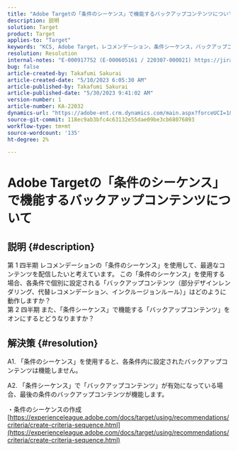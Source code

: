 ```yaml
---
title: "Adobe Targetの「条件のシーケンス」で機能するバックアップコンテンツについて"
description: 説明
solution: Target
product: Target
applies-to: "Target"
keywords: "KCS, Adobe Target，レコメンデーション，条件シーケンス，バックアップコンテンツ"
resolution: Resolution
internal-notes: "E-000917752 (E-000605161 / 220307-000021) https://jira.corp.adobe.com/browse/RECS-5221 https://jira.corp.adobe.com/browse/RECS-5395"
bug: false
article-created-by: Takafumi Sakurai
article-created-date: "5/10/2023 6:05:30 AM"
article-published-by: Takafumi Sakurai
article-published-date: "5/30/2023 9:41:02 AM"
version-number: 1
article-number: KA-22032
dynamics-url: "https://adobe-ent.crm.dynamics.com/main.aspx?forceUCI=1&pagetype=entityrecord&etn=knowledgearticle&id=336b11a9-f8ee-ed11-8849-6045bd006793"
source-git-commit: 118ec9ab3bfc4c63132e55dae09be3cb68076893
workflow-type: tm+mt
source-wordcount: '135'
ht-degree: 2%

---
```


# Adobe Targetの「条件のシーケンス」で機能するバックアップコンテンツについて

## 説明 {#description}

第 1 四半期 レコメンデーションの「条件のシーケンス」を使用して、最適なコンテンツを配信したいと考えています。 この「条件のシーケンス」を使用する場合、各条件で個別に設定される「バックアップコンテンツ（部分デザインレンダリング、代替レコメンデーション、インクルージョンルール）」はどのように動作しますか？
<br>第 2 四半期 また、「条件シーケンス」で機能する「バックアップコンテンツ」をオンにするとどうなりますか？


## 解決策 {#resolution}


A1. 「条件のシーケンス」を使用すると、各条件内に設定されたバックアップコンテンツは機能しません。

A2. 「条件シーケンス」で「バックアップコンテンツ」が有効になっている場合、最後の条件のバックアップコンテンツが機能します。

・条件のシーケンスの作成
[https://experienceleague.adobe.com/docs/target/using/recommendations/criteria/create-criteria-sequence.html](https://experienceleague.adobe.com/docs/target/using/recommendations/criteria/create-criteria-sequence.html)
